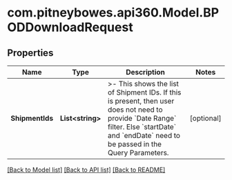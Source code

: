 # com.pitneybowes.api360.Model.BPODDownloadRequest

## Properties

Name | Type | Description | Notes
------------ | ------------- | ------------- | -------------
**ShipmentIds** | **List&lt;string&gt;** | &gt;- This shows the list of Shipment IDs. If this is present, then user does not need to provide &#x60;Date Range&#x60; filter. Else &#x60;startDate&#x60; and &#x60;endDate&#x60; need to be passed in the Query Parameters. | [optional] 

[[Back to Model list]](../../README.md#documentation-for-models) [[Back to API list]](../../README.md#documentation-for-api-endpoints) [[Back to README]](../../README.md)

